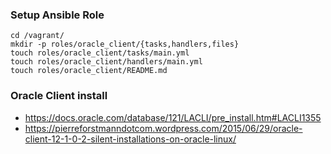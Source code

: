 
### Setup Ansible Role

    cd /vagrant/
    mkdir -p roles/oracle_client/{tasks,handlers,files}
    touch roles/oracle_client/tasks/main.yml
    touch roles/oracle_client/handlers/main.yml
    touch roles/oracle_client/README.md

### Oracle Client install
- https://docs.oracle.com/database/121/LACLI/pre_install.htm#LACLI1355 
- https://pierreforstmanndotcom.wordpress.com/2015/06/29/oracle-client-12-1-0-2-silent-installations-on-oracle-linux/
